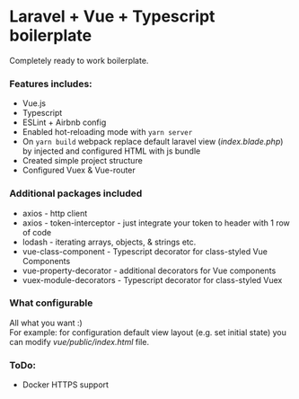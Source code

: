 # Laravel + Vue + Typescript boilerplate

Completely ready to work boilerplate.

### Features includes:
* Vue.js
* Typescript
* ESLint + Airbnb config
* Enabled hot-reloading mode with `yarn server`
* On `yarn build` webpack replace default laravel view (*index.blade.php*) by injected and configured HTML with js bundle
* Created simple project structure
* Configured Vuex & Vue-router

### Additional packages included
* axios - http client
* axios - token-interceptor - just integrate your token to header with 1 row of code
* lodash - iterating arrays, objects, & strings etc.
* vue-class-component - Typescript decorator for class-styled Vue Components
* vue-property-decorator - additional decorators for Vue components
* vuex-module-decorators - Typescript decorator for class-styled Vuex

### What configurable

All what you want :)\
For example: for configuration default view layout (e.g. set initial state) you can modify *vue/public/index.html* file.

### ToDo:
* Docker HTTPS support
